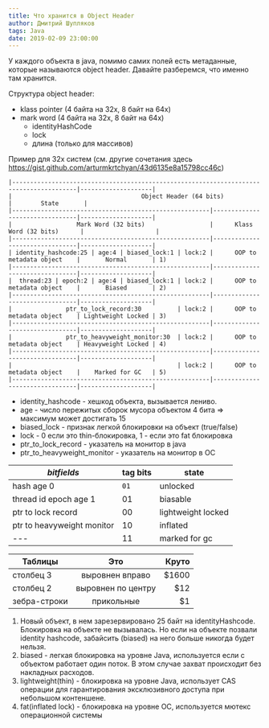 ```yaml
---
title: Что хранится в Object Header 
author: Дмитрий Шупляков
tags: Java
date: 2019-02-09 23:00:00
---
```


У каждого объекта в java, помимо самих полей есть метаданные, которые называются object header.
Давайте разберемся, что именно там хранится. <!-- more --> 

Структура object header:  

 - klass pointer (4 байта на 32x, 8 байт на 64х)  
 - mark word (4 байта на 32x, 8 байт на 64х)  
      - identityHashCode  
      - lock  
      - длина (только для массивов)  
      
Пример для 32х систем (см. другие сочетания здесь https://gist.github.com/arturmkrtchyan/43d6135e8a15798cc46c)
```
|----------------------------------------------------------------------------------------|--------------------|
|                                    Object Header (64 bits)                             |        State       |
|-------------------------------------------------------|--------------------------------|--------------------|
|                  Mark Word (32 bits)                  |      Klass Word (32 bits)      |                    |
|-------------------------------------------------------|--------------------------------|--------------------|
| identity_hashcode:25 | age:4 | biased_lock:1 | lock:2 |      OOP to metadata object    |       Normal       | 1)
|-------------------------------------------------------|--------------------------------|--------------------|
|  thread:23 | epoch:2 | age:4 | biased_lock:1 | lock:2 |      OOP to metadata object    |       Biased       | 2)
|-------------------------------------------------------|--------------------------------|--------------------|
|               ptr_to_lock_record:30          | lock:2 |      OOP to metadata object    | Lightweight Locked | 3)
|-------------------------------------------------------|--------------------------------|--------------------|
|               ptr_to_heavyweight_monitor:30  | lock:2 |      OOP to metadata object    | Heavyweight Locked | 4)
|-------------------------------------------------------|--------------------------------|--------------------|
|                                              | lock:2 |      OOP to metadata object    |    Marked for GC   | 5)
|-------------------------------------------------------|--------------------------------|--------------------|      
```
- identity_hashcode - хешкод объекта, вызывается лениво.  
- age - число пережитых сборок мусора объектом 4 бита => максимум может достигать 15  
- biased_lock - признак легкой блокировки на объект (true/false)  
- lock - 0 если это thin-блокировка, 1 - если это fat блокировка  
- ptr_to_lock_record - указатель на монитор в java
- ptr_to_heavyweight_monitor - указатель на монитор в ОС


*bitfields* | tag  bits | state
--- | --- | ---
hash age 0  | `01` |  unlocked
thread id epoch age 1  | 01 | biasable
ptr to lock record  | 00 | lightweight locked
ptr to heavyweight monitor  | 10 | inflated
--- | 11 | marked for gc

| Таблицы       | Это                | Круто |
| ------------- |:------------------:| -----:|
| столбец 3     | выровнен вправо    | $1600 |
| столбец 2     | выровнен по центру |   $12 |
| зебра-строки  | прикольные         |    $1 |

1) Новый объект, в нем зарезервировано 25 байт на identityHashcode. Блокировка на объекте не вызывалась. Но если на объекте позвали identity hashcode, забайсить (biased) на него больше никогда будет нельзя.  
2) biased - легкая блокировка на уровне Java, используется если с объектом работает один поток. В этом случае захват происходит без накладных расходов.  
3) lightweight(thin) - блокировка на уровне Java, использует CAS операции для гарантирования эксклюзивного доступа при небольшом контеншене.  
4) fat(inflated lock) - блокировка на уровне ОС, используется мютекс операционной системы  
   
